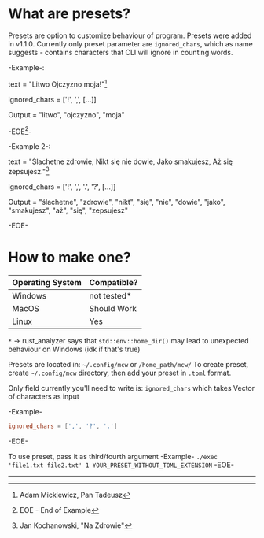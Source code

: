 # What are presets?

Presets are option to customize behaviour of program. 
Presets were added in v1.1.0. 
Currently only preset parameter are `ignored_chars`, which as name suggests - 
contains characters that CLI will ignore in counting words.

-Example-:

text = "Litwo Ojczyzno moja!"[^1]

ignored_chars = ['!', ',', [...]]

Output = "litwo", "ojczyzno", "moja"

-EOE[^0]-

-Example 2-:

text = "Ślachetne zdrowie, Nikt się nie dowie, Jako smakujesz, Aż się zepsujesz."[^2]

ignored_chars = ['!', ',', '.', '?', [...]]

Output = "ślachetne", "zdrowie", "nikt", "się", "nie", "dowie", "jako", "smakujesz", "aż", "się", "zepsujesz"

-EOE-

# How to make one?

|Operating System|Compatible?|
|----------------|-----------|
|Windows|not tested* |
|MacOS|Should Work|
|Linux|Yes|

`*` -> rust_analyzer says that `std::env::home_dir()` may lead to unexpected behaviour on Windows (idk if that's true)

Presets are located in: `~/.config/mcw` or `/home_path/mcw/`
To create preset, create `~/.config/mcw` directory, then add your preset in `.toml` format.

Only field currently you'll need to write is: `ignored_chars` 
which takes Vector of characters as input

-Example-
```toml
ignored_chars = [',', '?', '.']
```
-EOE-

To use preset, pass it as third/fourth argument
-Example-
`./exec 'file1.txt file2.txt' 1 YOUR_PRESET_WITHOUT_TOML_EXTENSION`
-EOE-

---
[^0]: EOE - End of Example
[^1]: Adam Mickiewicz, Pan Tadeusz
[^2]: Jan Kochanowski, "Na Zdrowie"
